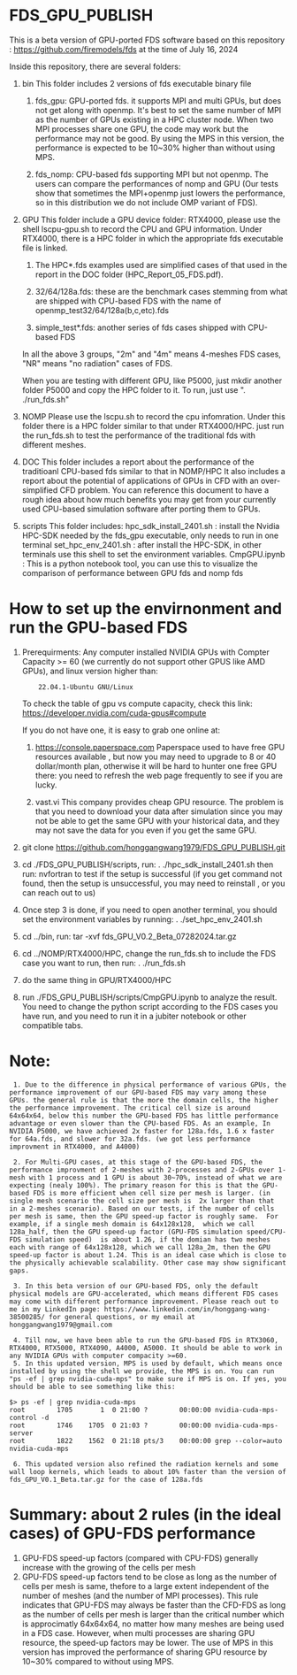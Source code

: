 # FDS_GPU_PUBLISH

  This is a beta version of GPU-ported FDS software based on this repository : https://github.com/firemodels/fds at the time of July 16, 2024

  Inside this repository, there are several folders:

  1. bin
     This folder includes 2 versions of fds executable binary file

     1) fds_gpu: GPU-ported fds. it supports MPI and multi GPUs, but does not get along with openmp. It's best to set the same number of MPI as the number of GPUs existing in a HPC cluster node. When two MPI processes share one GPU, the code may work but the performance may not be good. By using the MPS in this version, the performance is expected to be 10~30% higher than without using MPS.

     2) fds_nomp: CPU-based fds supporting MPI but not openmp. The users can compare the performances of nomp and GPU (Our tests show that  sometimes the MPI+openmp just lowers the performance, so in this distribution we do not include OMP variant of FDS). 

  2. GPU
     This folder include a GPU device folder: RTX4000, please use the shell lscpu-gpu.sh to record the CPU and GPU information. Under RTX4000, there is a HPC folder in which the appropriate fds executable file is linked. 
     1) The HPC*.fds examples used are simplified cases of that used in the report in the DOC folder (HPC_Report_05_FDS.pdf). 
     
     2) 32/64/128a.fds: these are the benchmark cases stemming from what are shipped with CPU-based FDS with the name of openmp_test32/64/128a(b,c,etc).fds 

     3) simple_test*.fds: another series of fds cases shipped with CPU-based FDS

     In all the above 3 groups, "2m" and "4m" means 4-meshes FDS cases, "NR" means "no radiation" cases of FDS.

     When you are testing with different GPU, like P5000, just mkdir another folder P5000 and copy the HPC folder to it.
     To run, just use ". ./run_fds.sh" 

  3. NOMP
     Please use the lscpu.sh to record the cpu infomration. Under this folder there is a HPC folder similar to that under RTX4000/HPC. just run the run_fds.sh to test the performance of the traditional fds with different meshes.

  4. DOC
     This folder includes a report about the performance of the traditioanl CPU-based fds similar to that in NOMP/HPC
     It also includes a report about the potential of applications of GPUs in CFD with an over-simplified CFD problem. You can reference this document to have a rough idea about how much benefits you may get from your currently used CPU-based simulation software after porting them to GPUs.

  5. scripts
     This folder includes:
           hpc_sdk_install_2401.sh   :  install the Nvidia HPC-SDK needed by the fds_gpu executable, only needs to run in one terminal
           set_hpc_env_2401.sh       :  after install the HPC-SDK, in other terminals use this shell to set the environment variables.
           CmpGPU.ipynb              :  This is a python notebook tool, you can use this to visualize the comparison of performance between GPU fds and nomp fds

# How to set up the envirnonment and run the GPU-based FDS

  1. Prerequirments: Any computer installed NVIDIA GPUs with Compter Capacity >= 60 (we currently do not support other GPUS like AMD GPUs), and linux version higher than:

             22.04.1-Ubuntu GNU/Linux

     To check the table of gpu vs compute capacity, check this link: https://developer.nvidia.com/cuda-gpus#compute

     If you do not have one, it is easy to grab one online at:

     1) https://console.paperspace.com
        Paperspace used to have free GPU resources available , but now you may need to upgrade to 8 or 40 dollar/month plan, otherwise it will be hard to hunter one free GPU there: you need to refresh the web page frequently to see if you are lucky.

     2) vast.vi 
        This company provides cheap GPU resource. The problem is that you need to download your data after simulation since you may not be able to get the same GPU with your historical data, and they may not save the data for you even if you get the same GPU.

  2. git clone https://github.com/honggangwang1979/FDS_GPU_PUBLISH.git
  3. cd ./FDS_GPU_PUBLISH/scripts, run:
          . ./hpc_sdk_install_2401.sh
     then run:  nvfortran to test if the setup is successful (if you get command not found, then the setup is unsuccessful, you may need to reinstall , or you can reach out to us)

  4. Once step 3 is done, if you need to open another terminal, you should set the environment variables by running: 
          . ./set_hpc_env_2401.sh

  5. cd ../bin, run:
     tar -xvf fds_GPU_V0.2_Beta_07282024.tar.gz

  6. cd ../NOMP/RTX4000/HPC, change the run_fds.sh to include the FDS case you want to run, then run:
         . ./run_fds.sh
  7. do the same thing in GPU/RTX4000/HPC

  8. run ./FDS_GPU_PUBLISH/scripts/CmpGPU.ipynb to analyze the result. You need to change the python script according to the FDS cases you have run, and you need to run it in a jubiter notebook or other compatible tabs. 


# Note: 
     1. Due to the difference in physical performance of various GPUs, the performance improvement of our GPU-based FDS may vary among these GPUs. the general rule is that the more the domain cells, the higher the performance improvement. The critical cell size is around 64x64x64, below this number the GPU-based FDS has little performance advantage or even slower than the CPU-based FDS. As an example, In NVIDIA P5000, we have achieved 2x faster for 128a.fds, 1.6 x faster for 64a.fds, and slower for 32a.fds. (we got less performance improvment in RTX4000, and A4000)

     2. For Multi-GPU cases, at this stage of the GPU-based FDS, the performance improvment of 2-meshes with 2-processes and 2-GPUs over 1-mesh with 1 process and 1 GPU is about 30~70%, instead of what we are expecting (nealy 100%). The primary reason for this is that the GPU-based FDS is more efficient when cell size per mesh is larger. (in single mesh scenario the cell size per mesh is  2x larger than that  in a 2-meshes scenario). Based on our tests, if the number of cells per mesh is same, then the GPU speed-up factor is roughly same.  For example, if a single mesh domain is 64x128x128,  which we call 128a_half, then the GPU speed-up factor (GPU-FDS simulation speed/CPU-FDS simulation speed)  is about 1.26, if the domian has two meshes each with range of 64x128x128, which we call 128a_2m, then the GPU speed-up factor is about 1.24. This is an ideal case which is close to the physically achievable scalability. Other case may show significant gaps. 

     3. In this beta version of our GPU-based FDS, only the default physical models are GPU-accelerated, which means different FDS cases may come with different performance improvement. Please reach out to me in my LinkedIn page: https://www.linkedin.com/in/honggang-wang-38500285/ for general questions, or my email at honggangwang1979@gmail.com 

     4. Till now, we have been able to run the GPU-based FDS in RTX3060, RTX4000, RTX5000, RTX4090, A4000, A5000. It should be able to work in any NVIDIA GPUs with computer compacity >=60.
     5. In this updated version, MPS is used by default, which means once installed by using the shell we provide, the MPS is on. You can run "ps -ef | grep nvidia-cuda-mps" to make sure if MPS is on. If yes, you should be able to see something like this:

  	$> ps -ef | grep nvidia-cuda-mps
	root        1705       1  0 21:00 ?        00:00:00 nvidia-cuda-mps-control -d
	root        1746    1705  0 21:03 ?        00:00:00 nvidia-cuda-mps-server
	root        1822    1562  0 21:18 pts/3    00:00:00 grep --color=auto nvidia-cuda-mps

     6. This updated version also refined the radiation kernels and some wall loop kernels, which leads to about 10% faster than the version of fds_GPU_V0.1_Beta.tar.gz for the case of 128a.fds

# Summary: about 2 rules (in the ideal cases) of GPU-FDS performance
   1. GPU-FDS speed-up factors (compared with CPU-FDS) generally  increase with the growing of the cells per mesh
   2. GPU-FDS speed-up factors tend to be close as long as the number of cells per mesh is same, thefore to a large extent independent of the number of meshes (and the number of MPI processes). This rule indicates that GPU-FDS may always be faster than the CFD-FDS as long as the number of cells per mesh is larger than the critical number which is approcimatly 64x64x64, no matter how many meshes are being used in a FDS case. However, when multi processes are sharing GPU resource, the speed-up factors may be lower. The use of MPS in this version has improved the performance of sharing GPU resource by 10~30% compared to without using MPS.
  


